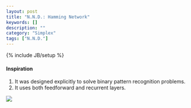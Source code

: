 ```yaml
---
layout: post
title: "N.N.D.: Hamming Network"
keywords: []
description: ""
category: "Simplex"
tags: ["N.N.D."]
---
```

{% include JB/setup %}


#### Inspiration
1. It was designed  explicitly to solve binary pattern recognition problems.
2. It uses both feedforward and recurrent layers.

<img src="{{IMAGE_PATH}}/AI-neural-network-design-hamming-network.png" />

